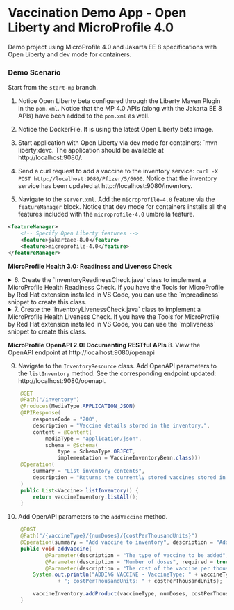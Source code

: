 # Vaccination Demo App - Open Liberty and MicroProfile 4.0

Demo project using MicroProfile 4.0 and Jakarta EE 8 specifications with Open Liberty and dev mode for containers. 

### Demo Scenario
Start from the `start-mp` branch.

1. Notice Open Liberty beta configured through the Liberty Maven Plugin in the `pom.xml`. Notice that the MP 4.0 APIs (along with the Jakarta EE 8 APIs) have been added to the `pom.xml` as well. 

2. Notice the DockerFile. It is using the latest Open Liberty beta image. 

3. Start application with Open Liberty via dev mode for containers: `mvn liberty:devc. The application should be available at http://localhost:9080/. 

4. Send a curl request to add a vaccine to the inventory service: `curl -X POST http://localhost:9080/Pfizer/5/6000`. Notice that the inventory service has been updated at http://localhost:9080/inventory.

5. Navigate to the `server.xml`. Add the `microprofile-4.0` feature via the `featureManager` block. Notice that dev mode for containers installs all the features included with the `microprofile-4.0` umbrella feature.
```xml
<featureManager>
    <!-- Specify Open Liberty features --> 
    <feature>jakartaee-8.0</feature>
    <feature>microprofile-4.0</feature>
</featureManager>
```

**MicroProfile Health 3.0: Readiness and Liveness Check**

<details>
    <summary>6. Create the `InventoryReadinessCheck.java` class to implement a MicroProfile Health Readiness Check. If you have the Tools for MicroProfile by Red Hat extension installed in VS Code, you can use the `mpreadiness` snippet to create this class. </summary>

```java
package io.openliberty.sample.javax;

import org.eclipse.microprofile.health.HealthCheck;
import org.eclipse.microprofile.health.HealthCheckResponse;
import org.eclipse.microprofile.health.Readiness;

import javax.enterprise.context.ApplicationScoped;

@Readiness
@ApplicationScoped
public class InventoryReadinessCheck implements HealthCheck {

    @Override
    public HealthCheckResponse call() {
        return HealthCheckResponse.named(InventoryReadinessCheck.class.getSimpleName()).withData("ready", true).up()
                .build();
    }
}
```
</details>

<details>
    <summary>7. Create the `InventoryLivenessCheck.java` class to implement a MicroProfile Health Liveness Check. If you have the Tools for MicroProfile by Red Hat extension installed in VS Code, you can use the `mpliveness` snippet to create this class. </summary>

```java
package io.openliberty.sample.javax;

import org.eclipse.microprofile.health.HealthCheck;
import org.eclipse.microprofile.health.HealthCheckResponse;
import org.eclipse.microprofile.health.Liveness;

import java.lang.management.ManagementFactory;
import java.lang.management.MemoryMXBean;

import javax.enterprise.context.ApplicationScoped;

@Liveness
@ApplicationScoped
public class InventoryLivenessCheck implements HealthCheck {
    @Override
    public HealthCheckResponse call() {
        MemoryMXBean memBean = ManagementFactory.getMemoryMXBean();
        long memUsed = memBean.getHeapMemoryUsage().getUsed();
        long memMax = memBean.getHeapMemoryUsage().getMax();

        return HealthCheckResponse.named(InventoryResource.class.getSimpleName() + " Liveness Check")
                .withData("memory used", memUsed).withData("memory max", memMax).status(memUsed < memMax * 0.9).build();
    }
}
```
</details>

**MicroProfile OpenAPI 2.0: Documenting RESTful APIs**
8. View the OpenAPI endpoint at http://localhost:9080/openapi

9. Navigate to the `InventoryResource` class. Add OpenAPI parameters to the `listInventory` method. See the corresponding endpoint updated: http://localhost:9080/openapi.
```java
	@GET
	@Path("/inventory")
	@Produces(MediaType.APPLICATION_JSON)
	@APIResponse(
        responseCode = "200",
        description = "Vaccine details stored in the inventory.",
        content = @Content(
            mediaType = "application/json",
            schema = @Schema(
                type = SchemaType.OBJECT,
                implementation = VaccineInventoryBean.class)))
	@Operation(
		summary = "List inventory contents",
		description = "Returns the currently stored vaccines stored in the inventory"
	)
	public List<Vaccine> listInventory() {
		return vaccineInventory.listAll();
	}
```
10. Add OpenAPI parameters to the `addVaccine` method.
```java
	@POST
	@Path("/{vaccineType}/{numDoses}/{costPerThousandUnits}")
	@Operation(summary = "Add vaccine to inventory", description = "Adds a new vaccine type to the inventory")
	public void addVaccine(
			@Parameter(description = "The type of vaccine to be added", required = true, example = "Pfizer", schema = @Schema(type = SchemaType.STRING)) @PathParam("vaccineType") String vaccineType,
			@Parameter(description = "Number of doses", required = true, example = "5", schema = @Schema(type = SchemaType.INTEGER)) @PathParam("numDoses") int numDoses,
			@Parameter(description = "The cost of the vaccine per thousand units", required = true, example = "5000", schema = @Schema(type = SchemaType.INTEGER)) @PathParam("costPerThousandUnits") int costPerThousandUnits) {
		System.out.println("ADDING VACCINE - VaccineType: " + vaccineType + "; numDoses: " + numDoses
				+ "; costPerThousandUnits: " + costPerThousandUnits);

		vaccineInventory.addProduct(vaccineType, numDoses, costPerThousandUnits);
	}
```

